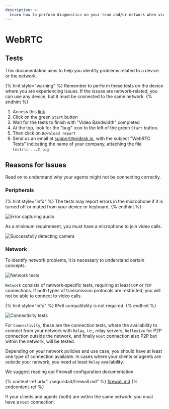 ```yaml
---
description: >-
  Learn how to perform diagnostics on your team and/or network when video calls do not connect in corporate environments.
---
```


# WebRTC

## Tests

This documentation aims to help you identify problems related to a device or the network.

{% hint style="warning" %}
Remember to perform these tests on the device where you are experiencing issues. If the issues are network-related, you can use any device, but it must be connected to the same network.
{% endhint %}

1. Access this [link](https://gauge.videsk.io/)
2. Click on the green `Start` button
3. Wait for the tests to finish with "Video Bandwidth" completed
4. At the top, look for the "bug" icon to the left of the green `Start` button.
5. Then click on `Download report`
6. Send us an email at [support@videsk.io](mailto:support@videsk.io), with the subject "WebRTC Tests" indicating the name of your company, attaching the file `testrtc-...Z.log`

## Reasons for Issues

Read on to understand why your agents might not be connecting correctly.

### Peripherals

{% hint style="info" %}
The tests may report errors in the microphone if it is turned off or muted from your device or keyboard.
{% endhint %}

![Error capturing audio](<../.gitbook/assets/image (60).png>)

As a minimum requirement, you must have a microphone to join video calls.

![Successfully detecting camera](<../.gitbook/assets/image (33).png>)

### Network

To identify network problems, it is necessary to understand certain concepts.

![Network tests](<../.gitbook/assets/image (51).png>)

`Network` consists of network-specific tests, requiring at least `UDP` or `TCP` connections. If both types of transmission protocols are restricted, you will not be able to connect to video calls.

{% hint style="info" %}
IPv6 compatibility is not required.
{% endhint %}

![Connectivity tests](<../.gitbook/assets/image (59).png>)

For `Connectivity`, these are the connection tests, where the availability to connect from your network with `Relay`, i.e., relay servers, `Reflexive` for P2P connection outside the network, and finally `Host` connection also P2P but within the network, will be tested.

Depending on your network policies and use case, you should have at least one type of connection available. In cases where your clients or agents are outside your network, you need at least `Relay` availability.

We suggest reading our Firewall configuration documentation.

{% content-ref url="../seguridad/firewall.md" %}
[firewall.md](../seguridad/firewall.md)
{% endcontent-ref %}

If your clients and agents (both) are within the same network, you must have a `Host` connection.
